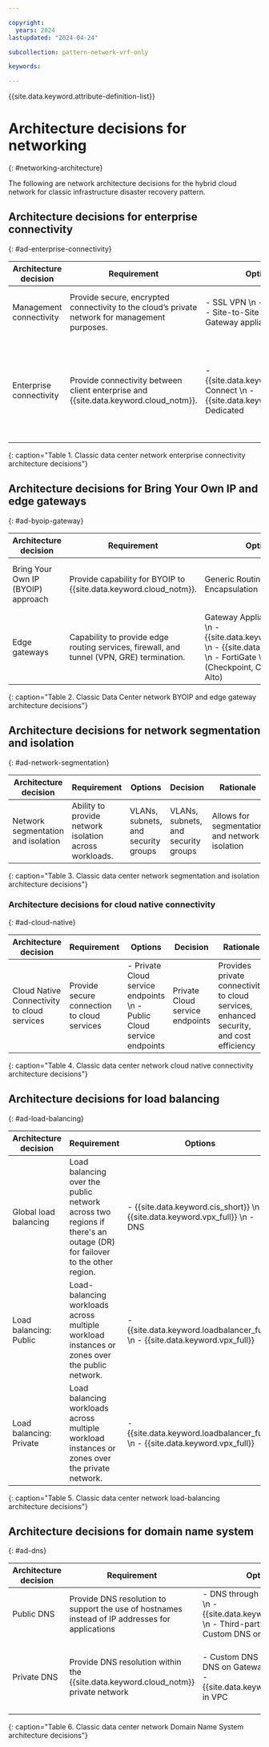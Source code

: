 ```yaml
---

copyright:
  years: 2024
lastupdated: "2024-04-24"

subcollection: pattern-network-vrf-only

keywords:

---
```


{{site.data.keyword.attribute-definition-list}}

# Architecture decisions for networking
{: #networking-architecture}

The following are network architecture decisions for the hybrid cloud network for classic infrastructure disaster recovery pattern.

## Architecture decisions for enterprise connectivity
{: #ad-enterprise-connectivity}

| Architecture decision | Requirement                                                                               |Options                                                                                   | Decision                                     | Rationale                                                         |
|---------------------------|------------------------------------------------------------------------------------------------|-----------------------------------------------------------------------------------------------|--------------------------------------------------|-----------------------------------------------------------------------|
| Management connectivity   | Provide secure, encrypted connectivity to the cloud’s private network for management purposes. | - SSL VPN  \n - IPsec VPN  \n - Site-to-Site VPN on Gateway appliance in classic | Site-to-Site VPN on Gateway appliance in classic | Secure and suitable for production-level performance                  |
| Enterprise connectivity   | Provide connectivity between client enterprise and {{site.data.keyword.cloud_notm}}.                                  | - {{site.data.keyword.dl_short}} Connect  \n - {{site.data.keyword.dl_short}} Dedicated                                   | {{site.data.keyword.dl_short}} Connect                              | cost effective, quicker deployment time, and supports hybrid and multi-cloud deployment strategies. |
{: caption="Table 1. Classic data center network enterprise connectivity architecture decisions"}

## Architecture decisions for Bring Your Own IP and edge gateways
{: #ad-byoip-gateway}

| Architecture decision | Requirement                                                                          | Options                                                                                                                 | Decision                                                                                                               | Rationale                        |
|---------------------------|------------------------------------------------------------------------------------------|-----------------------------------------------------------------------------------------------------------------------------|----------------------------------------------------------------------------------------------------------------------------|--------------------------------------|
| Bring Your Own IP (BYOIP) approach            | Provide capability for BYOIP to {{site.data.keyword.cloud_notm}}.                           | Generic Routing Encapsulation (GRE) tunnel                                                                                  | GRE tunnel                                                                                 | Allows BYOIP routes to be advertised |
| Edge gateways             | Capability to provide edge routing services, firewall, and tunnel (VPN, GRE) termination. | Gateway Appliance in classic  \n - {{site.data.keyword.vsrx_full}}  \n - {{site.data.keyword.vra}}  \n - FortiGate  \n - BYOG (Checkpoint, Cisco, Palo Alto) | Select based on required [features](/docs/fortigate-10g?topic=fortigate-10g-exploring-firewalls&_ga=2.226674782.2123413376.1603312051-1873021910.1602082701) and client preferences | Client preference                    |
{: caption="Table 2. Classic Data Center network BYOIP and edge gateway architecture decisions"}

## Architecture decisions for network segmentation and isolation
{: #ad-network-segmentation}

| Architecture decision          | Requirement                                        | Options                       | Decision                      | Rationale                                 |
|------------------------------------|--------------------------------------------------------|-----------------------------------|-----------------------------------|-----------------------------------------------|
| Network segmentation and isolation | Ability to provide network isolation across workloads. | VLANs, subnets, and security groups | VLANs, subnets, and security groups | Allows for segmentation and network isolation |
{: caption="Table 3. Classic data center network segmentation and isolation architecture decisions"}


### Architecture decisions for cloud native connectivity
{: #ad-cloud-native}

| Architecture decision                     | Requirement                             | Options                                                                      | Decision                    | Rationale                                                                                  |
|-----------------------------------------------|---------------------------------------------|----------------------------------------------------------------------------------|---------------------------------|------------------------------------------------------------------------------------------------|
| Cloud Native Connectivity to cloud services | Provide secure connection to cloud services | - Private Cloud service endpoints  \n - Public Cloud service endpoints | Private Cloud service endpoints | Provides private connectivity to cloud services, enhanced security, and cost efficiency |
{: caption="Table 4. Classic data center network cloud native connectivity architecture decisions"}


## Architecture decisions for load balancing
{: #ad-load-balancing}

| Architecture decision | Requirement                                                                                                            | Options                                                                      | Decision                  | Rationale                                                                                                                                           |
|---------------------------|----------------------------------------------------------------------------------------------------------------------------|----------------------------------------------------------------------------------|-------------------------------|---------------------------------------------------------------------------------------------------------------------------------------------------------|
| Global load balancing     | Load balancing over the public network across two regions if there's an outage (DR) for failover to the other region. | - {{site.data.keyword.cis_short}}   \n - {{site.data.keyword.vpx_full}} \n - DNS | {{site.data.keyword.cis_short}} | Provides a cost-effective solution and offers extra security features                                                                          |
| Load balancing: Public   | Load-balancing workloads across multiple workload instances or zones over the public network.                              | - {{site.data.keyword.loadbalancer_full}}  \n - {{site.data.keyword.vpx_full}}                   | {{site.data.keyword.loadbalancer_full}}       | Provides a wide range of load-balancing functions for both public and private traffic cost effectively                                                     |
| Load balancing: Private  | Load balancing workloads across multiple workload instances or zones over the private network.                             | - {{site.data.keyword.loadbalancer_full}}  \n - {{site.data.keyword.vpx_full}}                   | {{site.data.keyword.loadbalancer_full}}       | - {{site.data.keyword.loadbalancer_full}} meets small to midsize, low complexity requirement. \n - {{site.data.keyword.vpx_full}} meets large complex load balancer needs |
{: caption="Table 5. Classic data center network load-balancing architecture decisions"}

## Architecture decisions for domain name system
{: #ad-dns}

| Architecture decision | Requirement                                                                                 | Options                                                                                                                | Decision         | Rationale                                                                                                                         |
|---------------------------|-------------------------------------------------------------------------------------------------|----------------------------------------------------------------------------------------------------------------------------|----------------------|---------------------------------------------------------------------------------------------------------------------------------------|
| Public DNS                | Provide DNS resolution to support the use of hostnames instead of IP addresses for applications | - DNS through the cloud portal  \n - {{site.data.keyword.cis_short}}  \n - Third-party provider  \n - Custom DNS on VSI | {{site.data.keyword.dns_short}} through the cloud portal | Cost-effective and reliable                                                                                                           |
| Private DNS               | Provide DNS resolution within the {{site.data.keyword.cloud_notm}} private network                                       | - Custom DNS on VSI  \n - DNS on Gateway appliance  \n - {{site.data.keyword.dns_short}} in VPC                                  | Custom DNS on VSI    | - Custom DNS on VSI can handle the most complex DNS needs. \n - When VPC service is available, the preferred approach is {{site.data.keyword.dns_short}} in VPC. |
{: caption="Table 6. Classic data center network Domain Name System architecture decisions"}

